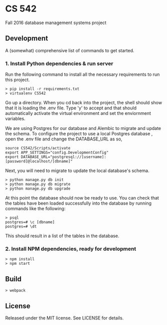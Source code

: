 # CS 542

Fall 2016 database management systems project

## Development

A (somewhat) comprehensive list of commands to get started.

### 1. Install Python dependencies & run server

Run the following command to install all the necessary requirements to run this project. 
```shell
> pip install -r requirements.txt
> virtualenv CS542
```

Go up a directory. When you cd back into the project, the shell should show that it is loading the .env file. Type 'y' to accept and that should automatically activate the virtual environment and set the enviornment variables.

 We are using Postgres for our database and Alembic to migrate and update the schema. To configure the project to use a local Postgres database , open the .env file and change the DATABASE_URL as so,
```
source CS542/Scripts/activate
export APP_SETTINGS="config.DevelopmentConfig"
export DATABASE_URL="postgresql://[username]:[password]@localhost/[dbname]"
```

Next, you will need to migrate to update the local database's schema.
```shell
> python manage.py db init
> python manage.py db migrate
> python manage.py db upgrade
```

At this point the database should now be ready to use. You can check that the tables have been loaded successfully into the database by running commands like the following:
```
> psql
postgres=# \c [dbname]
postgres=# \dt
```
This should result in a list of the tables in the database. 

### 2. Install NPM dependencies, ready for development

```shell
> npm install
> npm start
```

## Build

```shell
> webpack
```

## License

Released under the MIT license. See LICENSE for details.